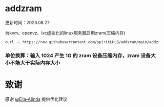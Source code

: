 # addzram

更新时间：2023.08.27

为kvm、openvz、lxc虚拟化的linux服务器启用zram(压缩内存)

```bash
curl -L https://raw.githubusercontent.com/spiritLHLS/addzram/main/addzram.sh -o addzram.sh && chmod +x addzram.sh && bash addzram.sh
```

### 单位换算：输入 1024 产生 1G 的 zram 设备压缩内存，zram 设备大小不能大于实际内存大小

# 致谢

感谢 [@Ella-Alinda](https://github.com/Ella-Alinda) 提供优化建议
